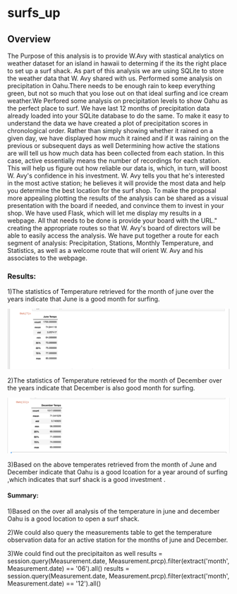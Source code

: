 # surfs_up

## Overview
The Purpose of this analysis is to provide W.Avy with stastical analytics on weather dataset for an island in hawaii to determing if the its the right place to set up a surf shack.
As part of this analysis we are using SQLite to store the weather data that W. Avy shared with us.
Performed some analysis on precipitation in Oahu.There needs to be enough rain to keep everything green, but not so much that you lose out on that ideal surfing and ice cream weather.We Perfored some  analysis on  precipitation levels to show Oahu as the perfect place to surf. We have last 12 months of precipitation data already loaded into your SQLite database to do the same.
To make it easy to understand the data we have created a plot of precipitation scores in chronological order. Rather than simply showing whether it rained on a given day, we have displayed how much it rained and if it was raining on the previous or subsequent days as well
Determining how active the stations are will tell us how much data has been collected from each station. In this case, active essentially means the number of recordings for each station. This will help us figure out how reliable our data is, which, in turn, will boost W. Avy's confidence in his investment.
W. Avy tells you that he's interested in the most active station; he believes it will provide the most data and help you determine the best location for the surf shop. 
To make the proposal more appealing plotting the results of the analysis can be shared as a visual presentation with the board if needed, and convince them to invest in your shop.
We have used Flask, which will let me display my results in a webpage. All that needs to be done is provide your board with the URL."
creating the appropriate routes so that W. Avy's board of directors will be able to easily access the analysis. We have  put together a route for each segment of  analysis: Precipitation, Stations, Monthly Temperature, and Statistics, as well as a welcome route that will orient W. Avy and his associates to the webpage.

### Results:
1)The statistics of Temperature retrieved for the month of june over the years indicate that June is a good month for surfing.

![](Images/June%20Temps.png)

2)The statistics of Temperature retrieved for the month of December over the years indicate that December is also good month for surfing.

![](Images/December%20Temps.png)

3)Based on the above temperates retrieved from the month of June and December indicate that  Oahu is a good lcoation for a year around of surfing ,which indicates that surf shack is a good investment .


#### Summary:
1)Based on the over all analysis of the temperature in june and december Oahu is a good location to open a surf shack.

2)We could also query the measurements table to get the temperature observation data for an active  station for the months of june and December.

3)We could find out the precipitaiton as well
results = session.query(Measurement.date, Measurement.prcp).filter(extract('month', Measurement.date) == '06').all()
results = session.query(Measurement.date, Measurement.prcp).filter(extract('month', Measurement.date) == '12').all()


